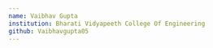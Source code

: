 ```yaml
---
name: Vaibhav Gupta
institution: Bharati Vidyapeeth College Of Engineering
github: Vaibhavgupta05
---
```

